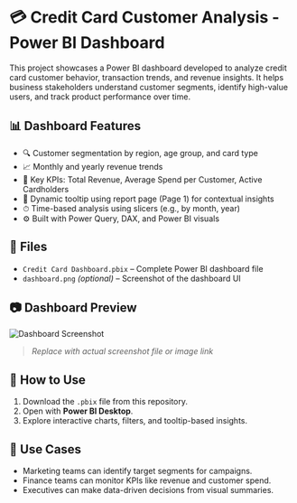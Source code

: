 # 💳 Credit Card Customer Analysis - Power BI Dashboard

This project showcases a Power BI dashboard developed to analyze credit card customer behavior, transaction trends, and revenue insights. It helps business stakeholders understand customer segments, identify high-value users, and track product performance over time.

## 📊 Dashboard Features

- 🔍 Customer segmentation by region, age group, and card type
- 📈 Monthly and yearly revenue trends
- 🎯 Key KPIs: Total Revenue, Average Spend per Customer, Active Cardholders
- 🧠 Dynamic tooltip using report page (Page 1) for contextual insights
- ⏱ Time-based analysis using slicers (e.g., by month, year)
- ⚙️ Built with Power Query, DAX, and Power BI visuals


## 📁 Files

- `Credit Card Dashboard.pbix` – Complete Power BI dashboard file
- `dashboard.png` *(optional)* – Screenshot of the dashboard UI

## 📷 Dashboard Preview

![Dashboard Screenshot](Transaction.png)
> _Replace with actual screenshot file or image link_

## 🚀 How to Use

1. Download the `.pbix` file from this repository.
2. Open with **Power BI Desktop**.
3. Explore interactive charts, filters, and tooltip-based insights.

## 📌 Use Cases

- Marketing teams can identify target segments for campaigns.
- Finance teams can monitor KPIs like revenue and customer spend.
- Executives can make data-driven decisions from visual summaries.


